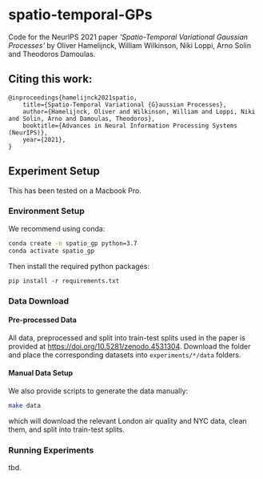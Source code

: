 # spatio-temporal-GPs

Code for the NeurIPS 2021 paper *'Spatio-Temporal Variational Gaussian Processes'* by Oliver Hamelijnck, William Wilkinson, Niki Loppi, Arno Solin and Theodoros Damoulas.

## Citing this work:
```
@inproceedings{hamelijnck2021spatio,
	title={Spatio-Temporal Variational {G}aussian Processes},
	author={Hamelijnck, Oliver and Wilkinson, William and Loppi, Niki and Solin, Arno and Damoulas, Theodoros},
	booktitle={Advances in Neural Information Processing Systems (NeurIPS)},
	year={2021},
}
```

## Experiment Setup

This has been tested on a Macbook Pro.

### Environment Setup

We recommend using conda:

```bash
conda create -n spatio_gp python=3.7
conda activate spatio_gp
```

Then install the required python packages:

```
pip install -r requirements.txt
```

### Data Download

#### Pre-processed Data

All data, preprocessed and split into train-test splits used in the paper is provided at https://doi.org/10.5281/zenodo.4531304. Download the folder and place the corresponding datasets into `experiments/*/data` folders.

#### Manual Data Setup

We also provide scripts to generate the data manually:

```bash
make data
```

which will download the relevant London air quality and NYC data, clean them, and split into train-test splits.

### Running Experiments

tbd.

